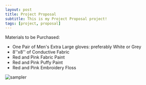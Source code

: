 ```yaml
---
layout: post
title: Project Proposal
subtitle: This is my Project Proposal project!
tags: [project, proposal]
---
```


Materials to be Purchased:
- One Pair of Men's Extra Large gloves: preferably White or Grey
- 8''x8'' of Conductive Fabric
- Red and Pink Fabric Paint
- Red and Pink Puffy Paint 
- Red and Pink Embroidery Floss


![sampler](https://luciasher.github.io/img/operagloves.jpeg)
